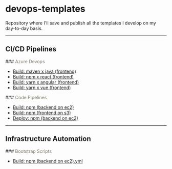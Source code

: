 # devops-templates
Repository where I'll save and publish all the templates I develop on my day-to-day basis.

---

## CI/CD Pipelines

###<font color="#807a6b"> Azure Devops </font>
- [Build: maven x java (frontend)](https://github.com/julianunesp/devops-templates/blob/main/AzureDevops/azdevops_build_maven_java_backend.yml)
- [Build: npm x react (frontend)](https://github.com/julianunesp/devops-templates/blob/main/AzureDevops/azdevops_build_npm_react_frontend.yml)
- [Build: yarn x angular (frontend)](https://github.com/julianunesp/devops-templates/blob/main/AzureDevops/azdevops_build_yarn_angular_frontend.yml)
- [Build: yarn x vue (frontend)](https://github.com/julianunesp/devops-templates/blob/main/AzureDevops/azdevops_build_yarn_vue_frontend.yml)


###<font color="#807a6b"> Code Pipelines </font>
- [Build: npm (backend on ec2)](https://github.com/julianunesp/devops-templates/blob/main/CodePipelines/codepipelines_build_npm_backend_ec2_buildspec.yml)
- [Build: npm (frontend on s3)](https://github.com/julianunesp/devops-templates/blob/main/CodePipelines/codepipelines_build_npm_frontend_s3_buildspec.yml)
- [Deploy: npm (backend on ec2)](/CodePipelines/codepipelines_deploy_ec2_appspec_scripts/codepipelines_deploy_npm_backend_ec2_appspec.yml)

---
## Infrastructure Automation

###<font color="#807a6b"> Bootstrap Scripts </font>
- [Build: npm (backend on ec2).yml]()